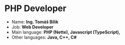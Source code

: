 # PHP Developer
- Name: **Ing. Tomáš Bílik**
- Job: **Web Developer**
- Main language: **PHP (Nette), Javascript (TypeScript),**
- Other languages: **Java, C++, C#**
<!---
bilik-tomas/bilik-tomas is a ✨ special ✨ repository because its `README.md` (this file) appears on your GitHub profile.
You can click the Preview link to take a look at your changes.
--->
